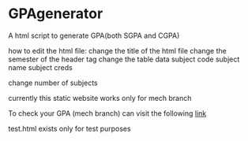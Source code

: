 # GPAgenerator

A html script to generate GPA(both SGPA and CGPA)

how to edit the html file:
change the title of the html file
change the semester of the header tag
change the table data
subject code
subject name
subject creds

change number of subjects

currently this static website works only for mech branch


To check your GPA (mech branch) can visit the following [link](https://chinmayanands.github.io/GPAgenerator/)


test.html exists only for test purposes
